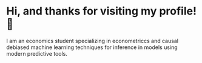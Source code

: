 # Hi, and thanks for visiting my profile! 👋
I am an economics student specializing in econometriccs and causal debiased machine learning techniques for inference in models using modern predictive tools.
 

 






